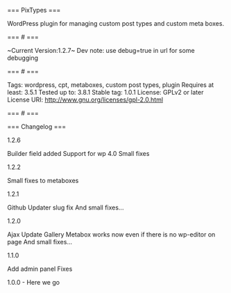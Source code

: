 === PixTypes ===

WordPress plugin for managing custom post types and custom meta boxes.

=== # ===

~Current Version:1.2.7~
Dev note: use debug=true in url for some debugging

=== # ===

Tags: wordpress, cpt, metaboxes, custom post types, plugin
Requires at least: 3.5.1
Tested up to: 3.8.1
Stable tag: 1.0.1
License: GPLv2 or later
License URI: http://www.gnu.org/licenses/gpl-2.0.html

=== # ===

=== Changelog  ===

1.2.6

Builder field added
Support for wp 4.0
Small fixes

1.2.2

Small fixes to metaboxes

1.2.1

Github Updater slug fix
And small fixes...

1.2.0

Ajax Update
Gallery Metabox works now even if there is no wp-editor on page
And small fixes...

1.1.0

Add admin panel
Fixes

1.0.0 - Here we go
